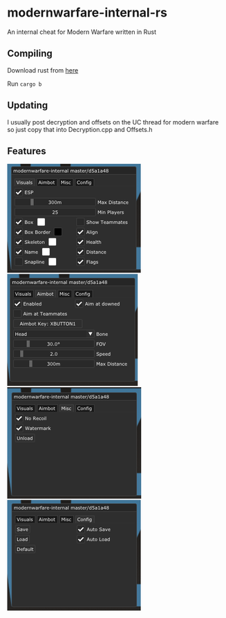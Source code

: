 # modernwarfare-internal-rs
An internal cheat for Modern Warfare written in Rust

## Compiling
Download rust from [here](https://www.rust-lang.org/)

Run `cargo b`

## Updating
I usually post decryption and offsets on the UC thread for modern warfare so just copy that into Decryption.cpp and Offsets.h

## Features
![Screenshot](screenshots/cheat1.png)
![Screenshot](screenshots/cheat2.png)
![Screenshot](screenshots/cheat3.png)
![Screenshot](screenshots/cheat4.png)
